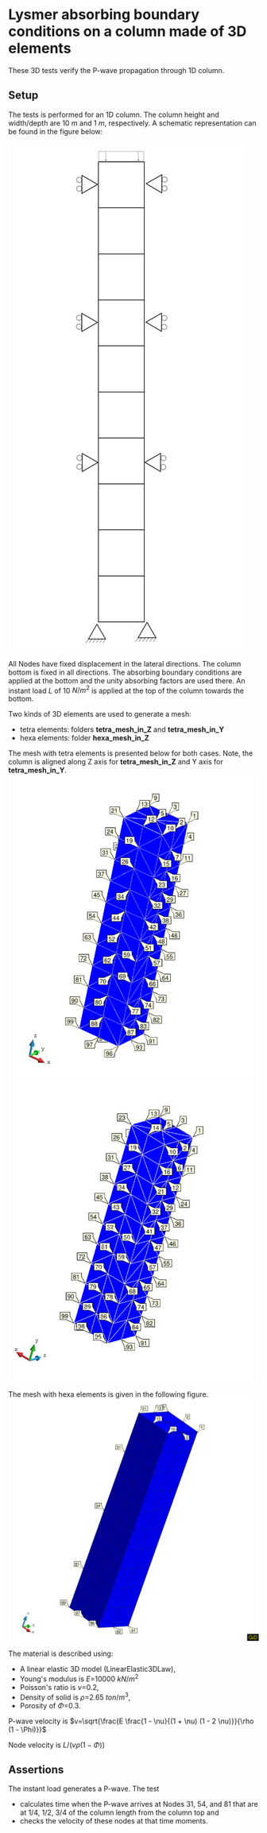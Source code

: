 # Lysmer absorbing boundary conditions on a column made of 3D elements

These 3D tests verify the P-wave propagation through 1D column.  

## Setup

The tests is performed for an 1D column. The column height and width/depth are 10 $m$ and 1 $m$, respectively. A
schematic representation can be found in the figure below:

![SetUp](SetUp.svg)

All Nodes have fixed displacement in the lateral directions. The column bottom is fixed in all directions. The absorbing boundary conditions are applied at the bottom and the unity absorbing factors are used there. An instant load $L$ of 10 $N/m^2$ is applied at the top of the column towards the bottom.

Two kinds of 3D elements are used to generate a mesh:

-   tetra elements: folders **tetra_mesh_in_Z** and **tetra_mesh_in_Y**
-   hexa elements: folder **hexa_mesh_in_Z**

The mesh with tetra elements is presented below for both cases. Note, the column is aligned along Z axis for **tetra_mesh_in_Z** and Y axis for **tetra_mesh_in_Y**.
![MeshTetraZ](MeshTetraZ.svg) ![MeshTetraY](MeshTetraY.svg)

The mesh with hexa elements is given in the following figure.
![MeshHexaZ](MeshHexaZ.svg)

The material is described using:

-   A linear elastic 3D model (LinearElastic3DLaw),
-   Young's modulus is $E$=10000 $kN/m^2$
-   Poisson's ratio is $\nu$=0.2,
-   Density of solid is $\rho$=2.65 $ton/m^3$,
-   Porosity of $\Phi$=0.3.

P-wave velocity is $v=\sqrt{\frac{E \frac{1 - \nu}{(1 + \nu) (1 - 2 \nu)}}{\rho (1 - \Phi)}}$

Node velocity is $L / (v \rho (1 - \Phi))$

## Assertions

The instant load generates a P-wave. The test 

-   calculates time when the P-wave arrives at Nodes 31, 54, and 81 that are at 1/4, 1/2, 3/4 of the column length from the column top and
-   checks the velocity of these nodes at that time moments. 
